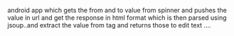 android app which gets the from and to value from spinner and pushes the value in url and get the response in html format which is then parsed using jsoup..and extract the value from tag and returns those to edit text ....
